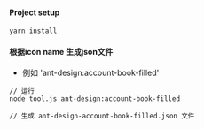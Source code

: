 #### Project setup
```
yarn install
```

#### 根据icon name 生成json文件


- 例如 'ant-design:account-book-filled'
```
// 运行
node tool.js ant-design:account-book-filled

// 生成 ant-design-account-book-filled.json 文件
```